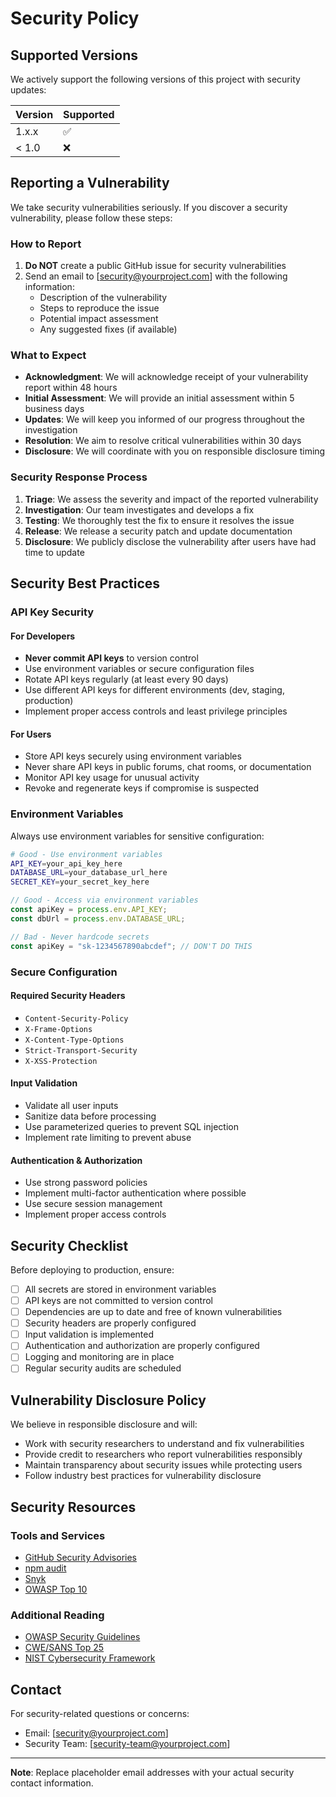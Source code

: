 # Security Policy

## Supported Versions

We actively support the following versions of this project with security updates:

| Version | Supported          |
| ------- | ------------------ |
| 1.x.x   | :white_check_mark: |
| < 1.0   | :x:                |

## Reporting a Vulnerability

We take security vulnerabilities seriously. If you discover a security vulnerability, please follow these steps:

### How to Report

1. **Do NOT** create a public GitHub issue for security vulnerabilities
2. Send an email to [security@yourproject.com] with the following information:
   - Description of the vulnerability
   - Steps to reproduce the issue
   - Potential impact assessment
   - Any suggested fixes (if available)

### What to Expect

- **Acknowledgment**: We will acknowledge receipt of your vulnerability report within 48 hours
- **Initial Assessment**: We will provide an initial assessment within 5 business days
- **Updates**: We will keep you informed of our progress throughout the investigation
- **Resolution**: We aim to resolve critical vulnerabilities within 30 days
- **Disclosure**: We will coordinate with you on responsible disclosure timing

### Security Response Process

1. **Triage**: We assess the severity and impact of the reported vulnerability
2. **Investigation**: Our team investigates and develops a fix
3. **Testing**: We thoroughly test the fix to ensure it resolves the issue
4. **Release**: We release a security patch and update documentation
5. **Disclosure**: We publicly disclose the vulnerability after users have had time to update

## Security Best Practices

### API Key Security

#### For Developers
- **Never commit API keys** to version control
- Use environment variables or secure configuration files
- Rotate API keys regularly (at least every 90 days)
- Use different API keys for different environments (dev, staging, production)
- Implement proper access controls and least privilege principles

#### For Users
- Store API keys securely using environment variables
- Never share API keys in public forums, chat rooms, or documentation
- Monitor API key usage for unusual activity
- Revoke and regenerate keys if compromise is suspected

### Environment Variables

Always use environment variables for sensitive configuration:

```bash
# Good - Use environment variables
API_KEY=your_api_key_here
DATABASE_URL=your_database_url_here
SECRET_KEY=your_secret_key_here
```

```javascript
// Good - Access via environment variables
const apiKey = process.env.API_KEY;
const dbUrl = process.env.DATABASE_URL;
```

```javascript
// Bad - Never hardcode secrets
const apiKey = "sk-1234567890abcdef"; // DON'T DO THIS
```

### Secure Configuration

#### Required Security Headers
- `Content-Security-Policy`
- `X-Frame-Options`
- `X-Content-Type-Options`
- `Strict-Transport-Security`
- `X-XSS-Protection`

#### Input Validation
- Validate all user inputs
- Sanitize data before processing
- Use parameterized queries to prevent SQL injection
- Implement rate limiting to prevent abuse

#### Authentication & Authorization
- Use strong password policies
- Implement multi-factor authentication where possible
- Use secure session management
- Implement proper access controls

## Security Checklist

Before deploying to production, ensure:

- [ ] All secrets are stored in environment variables
- [ ] API keys are not committed to version control
- [ ] Dependencies are up to date and free of known vulnerabilities
- [ ] Security headers are properly configured
- [ ] Input validation is implemented
- [ ] Authentication and authorization are properly configured
- [ ] Logging and monitoring are in place
- [ ] Regular security audits are scheduled

## Vulnerability Disclosure Policy

We believe in responsible disclosure and will:

- Work with security researchers to understand and fix vulnerabilities
- Provide credit to researchers who report vulnerabilities responsibly
- Maintain transparency about security issues while protecting users
- Follow industry best practices for vulnerability disclosure

## Security Resources

### Tools and Services
- [GitHub Security Advisories](https://github.com/advisories)
- [npm audit](https://docs.npmjs.com/cli/v8/commands/npm-audit)
- [Snyk](https://snyk.io/)
- [OWASP Top 10](https://owasp.org/www-project-top-ten/)

### Additional Reading
- [OWASP Security Guidelines](https://owasp.org/)
- [CWE/SANS Top 25](https://cwe.mitre.org/top25/)
- [NIST Cybersecurity Framework](https://www.nist.gov/cyberframework)

## Contact

For security-related questions or concerns:
- Email: [security@yourproject.com]
- Security Team: [security-team@yourproject.com]

---

**Note**: Replace placeholder email addresses with your actual security contact information.